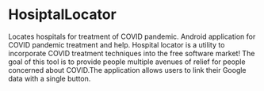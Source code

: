 # HosiptalLocator
Locates hospitals for treatment of COVID pandemic.
Android application for COVID pandemic treatment and help. Hospital locator is a utility to incorporate COVID treatment techniques into the free software market! The goal of this tool is to provide people multiple avenues of relief for people concerned about COVID.The application allows users to link their Google data with a single button. 
